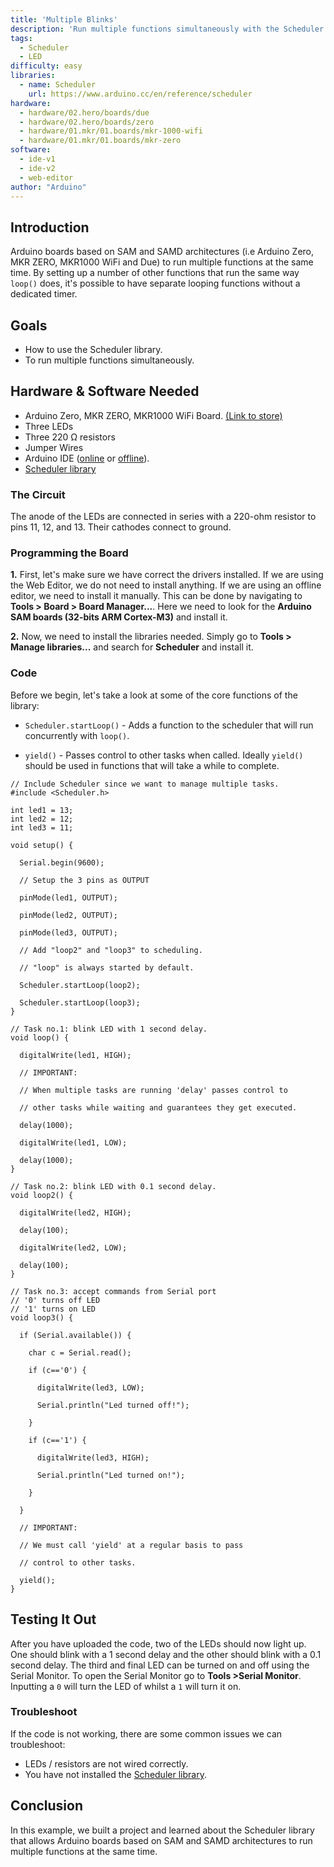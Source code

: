 ```yaml
---
title: 'Multiple Blinks'
description: 'Run multiple functions simultaneously with the Scheduler Library.'
tags: 
  - Scheduler
  - LED
difficulty: easy
libraries:
  - name: Scheduler 
    url: https://www.arduino.cc/en/reference/scheduler
hardware:
  - hardware/02.hero/boards/due
  - hardware/02.hero/boards/zero
  - hardware/01.mkr/01.boards/mkr-1000-wifi
  - hardware/01.mkr/01.boards/mkr-zero
software:
  - ide-v1
  - ide-v2
  - web-editor
author: "Arduino"
---
```



## Introduction

Arduino boards based on SAM and SAMD architectures (i.e Arduino Zero, MKR ZERO, MKR1000 WiFi and Due) to run multiple functions at the same time.  By setting up a number of other functions that run the same way `loop()` does, it's possible to have separate looping functions without a dedicated timer.

## Goals

- How to use the Scheduler library.
- To run multiple functions simultaneously. 

## Hardware & Software Needed

- Arduino Zero, MKR ZERO, MKR1000 WiFi Board. [(Link to store)]()
- Three LEDs
- Three 220 Ω resistors
- Jumper Wires
- Arduino IDE ([online](https://create.arduino.cc/) or [offline](https://www.arduino.cc/en/main/software)).
- [Scheduler library](https://www.arduino.cc/en/reference/scheduler)

### The Circuit

The anode of the LEDs are connected in series with a 220-ohm resistor to pins 11, 12, and 13. Their cathodes connect to ground.


### Programming the Board

**1.** First, let's make sure we have correct the drivers installed. If we are using the Web Editor, we do not need to install anything. If we are using an offline editor, we need to install it manually. This can be done by navigating to **Tools > Board > Board Manager...**. Here we need to look for the **Arduino SAM boards (32-bits ARM Cortex-M3)** and install it. 

**2.** Now, we need to install the libraries needed. Simply go to **Tools > Manage libraries...** and search for **Scheduler** and install it.




### Code
Before we begin, let's take a look at some of the core functions of the library:

- `Scheduler.startLoop()` - Adds a function to the scheduler that will run concurrently with `loop()`.

- `yield()` - Passes control to other tasks when called. Ideally `yield()` should be used in functions that will take a while to complete.




```arduino
// Include Scheduler since we want to manage multiple tasks.
#include <Scheduler.h>

int led1 = 13;
int led2 = 12;
int led3 = 11;

void setup() {

  Serial.begin(9600);

  // Setup the 3 pins as OUTPUT

  pinMode(led1, OUTPUT);

  pinMode(led2, OUTPUT);

  pinMode(led3, OUTPUT);

  // Add "loop2" and "loop3" to scheduling.

  // "loop" is always started by default.

  Scheduler.startLoop(loop2);

  Scheduler.startLoop(loop3);
}

// Task no.1: blink LED with 1 second delay.
void loop() {

  digitalWrite(led1, HIGH);

  // IMPORTANT:

  // When multiple tasks are running 'delay' passes control to

  // other tasks while waiting and guarantees they get executed.

  delay(1000);

  digitalWrite(led1, LOW);

  delay(1000);
}

// Task no.2: blink LED with 0.1 second delay.
void loop2() {

  digitalWrite(led2, HIGH);

  delay(100);

  digitalWrite(led2, LOW);

  delay(100);
}

// Task no.3: accept commands from Serial port
// '0' turns off LED
// '1' turns on LED
void loop3() {

  if (Serial.available()) {

    char c = Serial.read();

    if (c=='0') {

      digitalWrite(led3, LOW);

      Serial.println("Led turned off!");

    }

    if (c=='1') {

      digitalWrite(led3, HIGH);

      Serial.println("Led turned on!");

    }

  }

  // IMPORTANT:

  // We must call 'yield' at a regular basis to pass

  // control to other tasks.

  yield();
}
```


## Testing It Out
After you have uploaded the code, two of the LEDs should now light up. One should blink with a 1 second delay and the other should blink with a 0.1 second delay. The third and final LED can be turned on and off using the Serial Monitor. To open the Serial Monitor go to **Tools >Serial Monitor**. Inputting a `0` will turn the LED of whilst a `1` will turn it on.

### Troubleshoot
If the code is not working, there are some common issues we can troubleshoot:

- LEDs / resistors are not wired correctly.
- You have not installed the [Scheduler library](https://www.arduino.cc/en/reference/scheduler).


## Conclusion
In this example, we built a project and learned about the Scheduler library that allows Arduino boards based on SAM and SAMD architectures to run multiple functions at the same time.